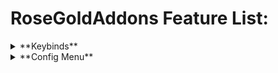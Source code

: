 

# RoseGoldAddons Feature List:
<details>
<summary>**Keybinds**</summary>

- All these modules are toggled using a keybind
	<details>
	<summary>Auto Arrow Align</summary>
	
	- Click keybind to instantly solve Floor 7's Arrow Align terminal
		
	</details>
	<details>
	<summary>Blood Triggerbot</summary>
	
	- Toggle to shoot blood room enemies that are looked at
		
	</details>
	<details>
	<summary>Brewing Macro</summary>
	
	- Toggle to start automatically brewing potions
	- Supports Speed and  Weakness potions
	- Change modes and other options in the RoseGoldAddons config menu under "Alchemy"
	
	</details>
	<details>
	<summary>Crop Nuker</summary>
	
	- Toggle to start nuking
	- Change configuration in the RoseGoldAddons config menu under "Farming"
	- 
	
	</details>
</details>

<details>
<summary>**Config Menu**</summary>
<p>

</p>
</details>
